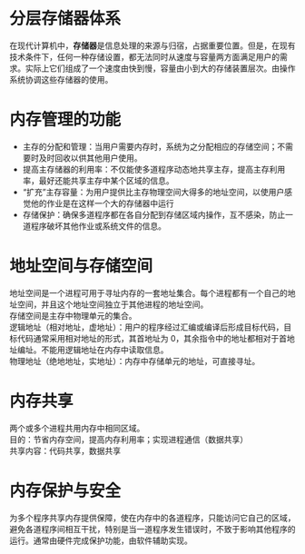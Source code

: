 # 分层存储器体系

在现代计算机中，**存储器**是信息处理的来源与归宿，占据重要位置。但是，在现有技术条件下，任何一种存储设置，都无法同时从速度与容量两方面满足用户的需求。实际上它们组成了一个速度由快到慢，容量由小到大的存储装置层次。由操作系统协调这些存储器的使用。

# 内存管理的功能

- 主存的分配和管理：当用户需要内存时，系统为之分配相应的存储空间；不需要时及时回收以供其他用户使用。
- 提高主存储器的利用率：不仅能使多道程序动态地共享主存，提高主存利用率，最好还能共享主存中某个区域的信息。
- “扩充”主存容量：为用户提供比主存物理空间大得多的地址空间，以使用户感觉他的作业是在这样一个大的存储器中运行
- 存储保护：确保多道程序都在各自分配到存储区域内操作，互不感染，防止一道程序破坏其他作业或系统文件的信息。

# 地址空间与存储空间

地址空间是一个进程可用于寻址内存的一套地址集合。每个进程都有一个自己的地址空间，并且这个地址空间独立于其他进程的地址空间。  
存储空间是主存中物理单元的集合。  
逻辑地址（相对地址，虚地址）：用户的程序经过汇编或编译后形成目标代码，目标代码通常采用相对地址的形式，其首地址为 0，其余指令中的地址都相对于首地址编址。不能用逻辑地址在内存中读取信息。  
物理地址（绝地地址，实地址）：内存中存储单元的地址，可直接寻址。

# 内存共享

两个或多个进程共用内存中相同区域。  
目的：节省内存空间，提高内存利用率；实现进程通信（数据共享）  
共享内容：代码共享，数据共享

# 内存保护与安全

为多个程序共享内存提供保障，使在内存中的各道程序，只能访问它自己的区域，避免各道程序间相互干扰，特别是当一道程序发生错误时，不致于影响其他程序的运行。通常由硬件完成保护功能，由软件辅助实现。
